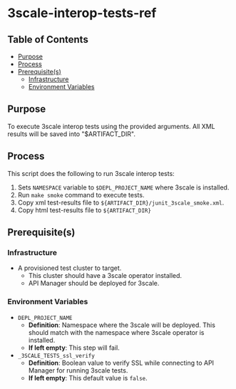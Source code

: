 # 3scale-interop-tests-ref<!-- omit from toc -->

## Table of Contents<!-- omit from toc -->
- [Purpose](#purpose)
- [Process](#process)
- [Prerequisite(s)](#prerequisite--s-)
  - [Infrastructure](#infrastructure)
  - [Environment Variables](#environment-variables)

## Purpose

To execute 3scale interop tests using the provided arguments. All XML results will be saved into "$ARTIFACT_DIR".

## Process

This script does the following to run 3scale interop tests:
1. Sets `NAMESPACE` variable to `$DEPL_PROJECT_NAME` where 3scale is installed.
2. Run `make smoke` command to execute tests.
3. Copy xml test-results file to `${ARTIFACT_DIR}/junit_3scale_smoke.xml`.
4. Copy html test-results file to `${ARTIFACT_DIR}`

## Prerequisite(s)

### Infrastructure

- A provisioned test cluster to target.
  - This cluster should have a 3scale operator installed.
  - API Manager should be deployed for 3scale.

### Environment Variables

- `DEPL_PROJECT_NAME`
  - **Definition**: Namespace where the 3scale will be deployed. This should match with the namespace where 3scale operator is installed.
  - **If left empty**: This step will fail.
- `_3SCALE_TESTS_ssl_verify`
  - **Definition**: Boolean value to verify SSL while connecting to API Manager for running 3scale tests.
  - **If left empty**: This default value is `false`.
